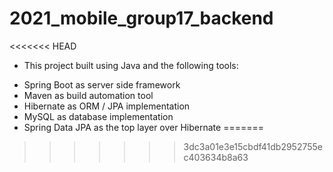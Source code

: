 # 2021_mobile_group17_backend
<<<<<<< HEAD

- This project built using Java and the following tools:

* Spring Boot as server side framework
* Maven as build automation tool
* Hibernate as ORM / JPA implementation
* MySQL as database implementation
* Spring Data JPA as the top layer over Hibernate
=======
>>>>>>> 3dc3a01e3e15cbdf41db2952755ec403634b8a63
